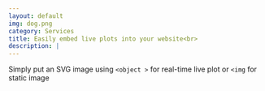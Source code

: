 ```yaml
---
layout: default
img: dog.png
category: Services
title: Easily embed live plots into your website<br>
description: |
---
```

  Simply put an SVG image using `<object >` for real-time live plot or `<img` for static image
